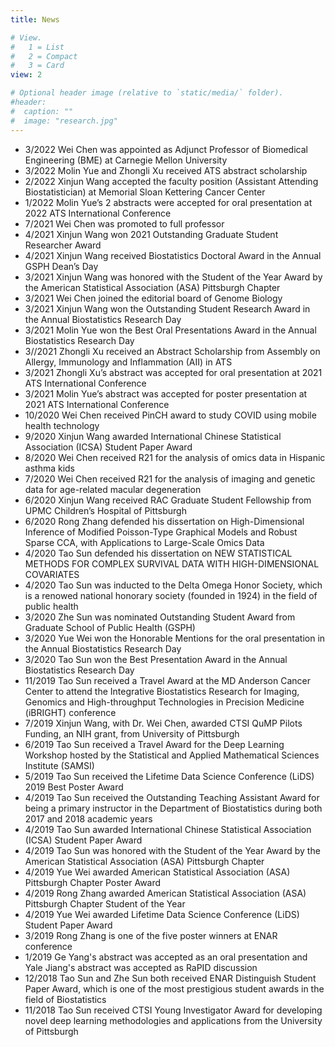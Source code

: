 ```yaml
---
title: News

# View.
#   1 = List
#   2 = Compact
#   3 = Card
view: 2

# Optional header image (relative to `static/media/` folder).
#header:
#  caption: ""
#  image: "research.jpg"
---
```

- 3/2022 Wei Chen was appointed as Adjunct Professor of Biomedical Engineering (BME) at Carnegie Mellon University
- 3/2022 Molin Yue and Zhongli Xu received ATS abstract scholarship
- 2/2022 Xinjun Wang accepted the faculty position (Assistant Attending Biostatistician) at Memorial Sloan Kettering Cancer Center
- 1/2022 Molin Yue’s 2 abstracts were accepted for oral presentation at 2022 ATS International Conference
- 7/2021 Wei Chen was promoted to full professor
- 4/2021 Xinjun Wang won 2021 Outstanding Graduate Student Researcher Award
- 4/2021 Xinjun Wang received Biostatistics Doctoral Award in the Annual GSPH Dean’s Day
- 3/2021 Xinjun Wang was honored with the Student of the Year Award by the American Statistical Association (ASA) Pittsburgh Chapter
- 3/2021 Wei Chen joined the editorial board of Genome Biology
- 3/2021 Xinjun Wang won the Outstanding Student Research Award in the Annual Biostatistics Research Day
- 3/2021 Molin Yue won the Best Oral Presentations Award in the Annual Biostatistics Research Day
- 3//2021 Zhongli Xu received an Abstract Scholarship from Assembly on Allergy, Immunology and Inflammation (AII) in ATS
- 3/2021 Zhongli Xu’s abstract was accepted for oral presentation at 2021 ATS International Conference
- 3/2021 Molin Yue’s abstract was accepted for poster presentation at 2021 ATS International Conference
-	10/2020 Wei Chen received PinCH award to study COVID using mobile health technology
-	9/2020 Xinjun Wang awarded International Chinese Statistical Association (ICSA) Student Paper Award
-	8/2020 Wei Chen received R21 for the analysis of omics data in Hispanic asthma kids
-	7/2020 Wei Chen received R21 for the analysis of imaging and genetic data for age-related macular degeneration
-	6/2020 Xinjun Wang received RAC Graduate Student Fellowship from UPMC Children’s Hospital of Pittsburgh
-	6/2020 Rong Zhang defended his dissertation on High-Dimensional Inference of Modified Poisson-Type Graphical Models and Robust Sparse CCA, with Applications to Large-Scale Omics Data
-	4/2020 Tao Sun defended his dissertation on NEW STATISTICAL METHODS FOR COMPLEX SURVIVAL DATA WITH HIGH-DIMENSIONAL COVARIATES
-	4/2020 Tao Sun was inducted to the Delta Omega Honor Society, which is a renowed national honorary society (founded in 1924) in the field of public health
-	3/2020 Zhe Sun was nominated Outstanding Student Award from Graduate School of Public Health (GSPH)
-	3/2020 Yue Wei won the Honorable Mentions for the oral presentation in the Annual Biostatistics Research Day
-	3/2020 Tao Sun won the Best Presentation Award in the Annual Biostatistics Research Day
-	11/2019 Tao Sun received a Travel Award at the MD Anderson Cancer Center to attend the Integrative Biostatistics Research for Imaging, Genomics and High-throughput Technologies in Precision Medicine (iBRIGHT) conference
-	7/2019 Xinjun Wang, with Dr. Wei Chen, awarded CTSI QuMP Pilots Funding, an NIH grant, from University of Pittsburgh
-	6/2019 Tao Sun received a Travel Award for the Deep Learning Workshop hosted by the Statistical and Applied Mathematical Sciences Institute (SAMSI)
-	5/2019 Tao Sun received the Lifetime Data Science Conference (LiDS) 2019 Best Poster Award
-	4/2019 Tao Sun received the Outstanding Teaching Assistant Award for being a primary instructor in the Department of Biostatistics during both 2017 and 2018 academic years
-	4/2019 Tao Sun awarded International Chinese Statistical Association (ICSA) Student Paper Award
-	4/2019 Tao Sun was honored with the Student of the Year Award by the American Statistical Association (ASA) Pittsburgh Chapter 
-	4/2019 Yue Wei awarded American Statistical Association (ASA) Pittsburgh Chapter Poster Award
-	4/2019 Rong Zhang awarded American Statistical Association (ASA) Pittsburgh Chapter Student of the Year
-	4/2019 Yue Wei awarded Lifetime Data Science Conference (LiDS) Student Paper Award
-	3/2019 Rong Zhang is one of the five poster winners at ENAR conference
-	1/2019 Ge Yang's abstract was accepted as an oral presentation and Yale Jiang's abstract was accepted as RaPID discussion
-	12/2018 Tao Sun and Zhe Sun both received ENAR Distinguish Student Paper Award, which is one of the most prestigious student awards in the field of Biostatistics
-	11/2018 Tao Sun received CTSI Young Investigator Award for developing novel deep learning methodologies and applications from the University of Pittsburgh
